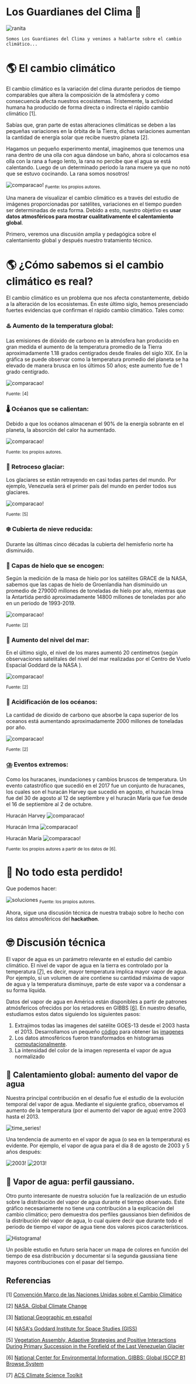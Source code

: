 # Los Guardianes del Clima 🐸

![ranita](/anexos/Rana_capa.png)

```
Somos Los Guardianes del Clima y venimos a hablarte sobre el cambio climático...
```
# 🌎 El cambio climático
El cambio climático es la variación del clima durante periodos de tiempo comparables que altera la composición de la atmósfera y como consecuencia afecta nuestros ecosistemas. Tristemente, la actividad humana ha producido de forma directa o indirecta el rápido cambio climático [1]. 

Sabías que, gran parte de estas alteraciones climáticas se deben a  las pequeñas variaciones en la órbita de la Tierra, dichas variaciones aumentan la cantidad de energía solar que recibe nuestro planeta [2]. 

Hagamos un pequeño experimento mental, imaginemos que tenemos una rana dentro de una olla con agua dándose un baño, ahora si colocamos esa olla con la rana a fuego lento, la rana no percibe que el agua se está calentando. Luego de un determinado periodo la rana muere ya que no notó que se estuvo cocinando. La rana somos nosotros!


![comparacao!](/anexos/Rana_hervida.png) 
<sub>Fuente: los propios autores.<sub>


Una manera de visualizar el cambio climático es a través del estudio de imágenes proporcionadas por satélites, variaciones en el tiempo pueden ser determinadas de esta forma. Debido a esto, nuestro objetivo es **usar datos atmosféricos para mostrar cualitativamente el calentamiento global**.

Primero, veremos una discusión amplia y pedagógica sobre el calentamiento global y después nuestro tratamiento técnico.



# 🌎 ¿Cómo sabemos si el cambio climático es real? 

El cambio climático es un problema que nos afecta constantemente, debido a la alteración de los ecosistemas. En este último siglo, hemos presenciado fuertes evidencias que confirman el rápido cambio climático. Tales como:

### ♨️ Aumento de la temperatura global: 

Las emisiones de dióxido de carbono en la atmósfera han producido en gran medida el aumento de la temperatura promedio de la Tierra aproximadamente 1.18 grados centígrados desde finales del siglo XIX. En la gráfica se puede observar como la temperatura promedio del planeta se ha elevado de manera brusca en los últimos 50 años; este aumento fue de 1 grado centígrado.


![comparacao!](/anexos/GlobalTemp.png) 
 
<sub>Fuente: [4]<sub>


### 🌡️ Océanos que se calientan: 

Debido a que los océanos almacenan el 90% de la energía sobrante en el planeta, la absorción del calor ha aumentado.


![comparacao!](/anexos/oceanos.png)
 
<sub>Fuente: los propios autores.<sub>


### 🧊 Retroceso glaciar: 

Los glaciares se están retrayendo en casi todas partes del mundo. Por ejemplo, Venezuela será el primer país del mundo en perder todos sus glaciares.

![comparacao!](/anexos/humboldt_el_ultimo_glaciar.jpg)
 
<sub>Fuente: [5]<sub>


### ❄️ Cubierta de nieve reducida: 

Durante las últimas cinco décadas la cubierta del hemisferio norte ha disminuido.

### 🧊 Capas de hielo que se encogen: 

Según la medición de la masa de hielo por los satélites GRACE de la NASA, sabemos que las capas de hielo de Groenlandia han disminuido un promedio de 279000 millones de toneladas de hielo por año, mientras que la Antartida perdió aproximadamente 14800 millones de toneladas por año en un periodo de 1993-2019.

![comparacao!](/anexos/LandIceAntarctica.png) 

<sub>Fuente: [2]<sub>


### 🌊 Aumento del nivel del mar: 

En el último siglo, el nivel de los mares aumentó 20 centímetros (según observaciones satelitales del nivel del mar realizadas por el Centro de Vuelo Espacial Goddard de la NASA ).



![comparacao!](/anexos/undefined.png)
 
<sub>Fuente: [2]<sub>


### 🌊 Acidificación de los océanos: 

La cantidad de dioxido de carbono que absorbe la capa superior de los oceanos está aumentando aproximadamente 2000 millones de toneladas por año.


![comparacao!](/anexos/Acidificacion-mares.jpg) 
 
<sub>Fuente: [2]<sub>


### ⛈️ Eventos extremos: 

Como los huracanes, inundaciones y cambios bruscos de temperatura.  Un evento catastrófico que sucedió en el 2017 fue un conjunto de huracanes, los cuales son el huracán Harvey que sucedió en agosto, el huracán Irma fue del 30 de agosto al 12 de septiembre y el huracán María que fue desde el 16 de septiembre al 2 de octubre. 
 


Huracán Harvey
![comparacao!](/anexos/huracan3.gif)

Huracán Irma
![comparacao!](/anexos/shortgif.gif)

Huracán María 
![comparacao!](/anexos/huracan2.gif)

<sub>Fuente: los propios autores a partir de los datos de [6].<sub>



# 🦾 No todo esta perdido! 

Que podemos hacer:

![soluciones](/anexos/Mitigacion.png)
<sub>Fuente: los propios autores.<sub>



Ahora, sigue una discusión técnica de nuestra trabajo sobre lo hecho con los datos atmosféricos del **hackathon**. 

# 🤓 Discusión técnica

El vapor de agua es un parámetro relevante en el estudio del cambio climático. El nivel de vapor de agua en la tierra es controlado por la temperatura [[7]](https://www.acs.org/content/acs/en/climatescience/about.html), es decir, mayor temperatura implica mayor vapor de agua. Por ejemplo, sí un volumen de aire contiene su cantidad máxima de vapor de agua y la temperatura disminuye, parte de este vapor va a condensar a su forma líquida.

Datos del vapor de agua en América están disponibles a partir de patrones atmósfericos ofrecidos por los retadores en GIBBS [[6]](https://www.ncdc.noaa.gov/gibbs/year). En nuestro desafio, estudiamos estos datos siguiendo los siguientes pasos:

1. Extrajimos todas las imagenes del satélite GOES-13 desde el 2003 hasta el 2013. Desarrollamos un pequeño [código](/extractor_de_imagenes.sh) para obtener las [imagenes](https://drive.google.com/drive/folders/1dtMERwYcy7sitbOjw02etwdH57ZS2JqX?usp=sharing)
2. Los datos atmosféricos fueron transformados en histogramas [computacionalmente](https://nbviewer.org/github/Migusb/CO-Afina2022/blob/master/CO-Afina2022.ipynb).
3. La intensidad del color de la imagen representa el vapor de agua normalizado

## 🥵 Calentamiento global: aumento del vapor de agua
Nuestra principal contribución en el desafio fue el estudio de la evolución temporal del vapor de agua.  Mediante el siguiente grafico, observamos el aumento de la temperatura (por el aumento del vapor de agua) entre 2003 hasta el 2013.

![time_series!](/anexos/time_series.png)


Una tendencia de aumento en el vapor de agua (o sea en la temperatura) es evidente. Por ejemplo, el vapor de agua para el dia 8 de agosto de 2003 y 5 años después:

![2003!](/anexos/2003BWimg.png)
![2013!](/anexos/2008BWimg.png)


## 🚱 Vapor de agua: perfil gaussiano.

Otro punto interesante de nuestra solución fue la realización de un estudio sobre la distribución del vapor de agua durante el tiempo observado. Este gráfico necesariamente no tiene una contribución a la explicación del cambio climático; pero demuestra dos perfiles gaussianos bien definidos de la distribución del vapor de agua, lo cual quiere decir que durante todo el periodo de tiempo el vapor de agua tiene dos valores picos característicos.

![Histograma!](/anexos/histograma.png)

Un posible estudio en futuro seria hacer un mapa de colores en función del tiempo de esa distribución y documentar si la segunda gaussiana tiene mayores contribuciones con el pasar del tiempo.  




## Referencias

[1] [Convención Marco de las Naciones Unidas sobre el Cambio Climático](https://unfccc.int/resource/docs/convkp/convsp.pdf)

[2] [NASA. Global Climate Change](https://climate.nasa.gov/evidence/)

[3] [National Geographic en español](https://www.ngenespanol.com/fotografia/acidificacion-mares/)

[4] [NASA's Goddard Institute for Space Studies (GISS)](https://www.giss.nasa.gov/)

[5] [Vegetation Assembly, Adaptive Strategies and Positive Interactions During Primary Succession in the Forefield of the Last Venezuelan Glacier](https://www.frontiersin.org/articles/10.3389/fevo.2021.657755/full)

[6] [National Center for Environmental Information. GIBBS: Global ISCCP B1 Browse System](https://www.ncdc.noaa.gov/gibbs/year)

[7] [ACS Climate Science Toolkit](https://www.acs.org/content/acs/en/climatescience/about.html)
